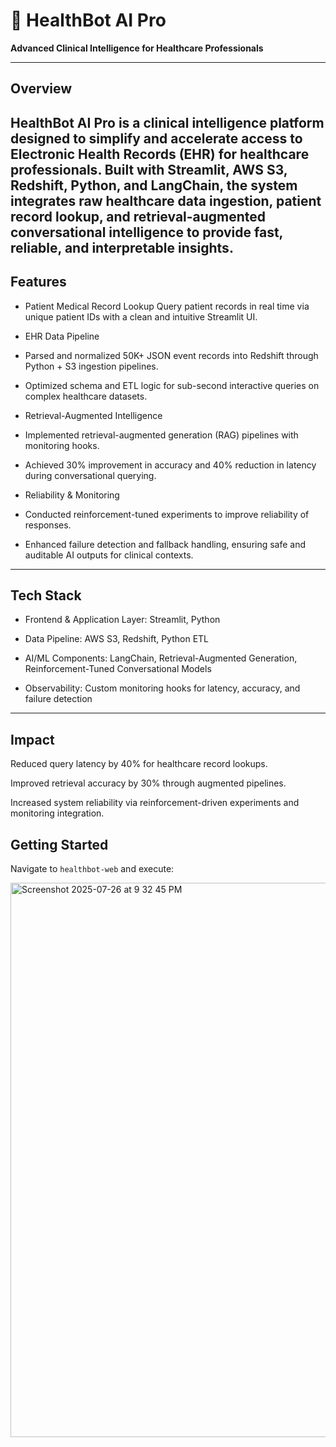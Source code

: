 # 🧠 HealthBot AI Pro  
**Advanced Clinical Intelligence for Healthcare Professionals**

---
## Overview ##

HealthBot AI Pro is a clinical intelligence platform designed to simplify and accelerate access to Electronic Health Records (EHR) for healthcare professionals. Built with Streamlit, AWS S3, Redshift, Python, and LangChain, the system integrates raw healthcare data ingestion, patient record lookup, and retrieval-augmented conversational intelligence to provide fast, reliable, and interpretable insights.
--- 
## Features

* Patient Medical Record Lookup
Query patient records in real time via unique patient IDs with a clean and intuitive Streamlit UI.

* EHR Data Pipeline

* Parsed and normalized 50K+ JSON event records into Redshift through Python + S3 ingestion pipelines.

* Optimized schema and ETL logic for sub-second interactive queries on complex healthcare datasets.

* Retrieval-Augmented Intelligence

* Implemented retrieval-augmented generation (RAG) pipelines with monitoring hooks.

* Achieved 30% improvement in accuracy and 40% reduction in latency during conversational querying.

* Reliability & Monitoring

* Conducted reinforcement-tuned experiments to improve reliability of responses.

* Enhanced failure detection and fallback handling, ensuring safe and auditable AI outputs for clinical contexts.

--- 
## Tech Stack

* Frontend & Application Layer: Streamlit, Python

* Data Pipeline: AWS S3, Redshift, Python ETL

* AI/ML Components: LangChain, Retrieval-Augmented Generation, Reinforcement-Tuned Conversational Models

* Observability: Custom monitoring hooks for latency, accuracy, and failure detection

---
## Impact

Reduced query latency by 40% for healthcare record lookups.

Improved retrieval accuracy by 30% through augmented pipelines.

Increased system reliability via reinforcement-driven experiments and monitoring integration.


## Getting Started  

Navigate to `healthbot-web` and execute:  

<img width="1728" height="887" alt="Screenshot 2025-07-26 at 9 32 45 PM" src="https://github.com/user-attachments/assets/732042b0-5dec-494b-9aa7-df06d9ac32b3" />
